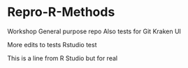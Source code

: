 # Repro-R-Methods
 Workshop General purpose repo
 Also tests for Git Kraken UI
 


 More edits to tests
Rstudio test

This is a line from R Studio but for real